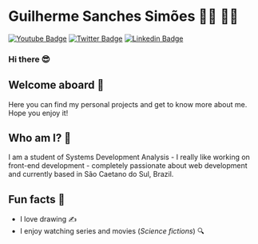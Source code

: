 # Guilherme Sanches Simões 👨‍🎨 👨‍💻
[![Youtube Badge](https://img.shields.io/badge/-Youtube-FF0000?style=flat-square&labelColor=FF0000&logo=youtube&logoColor=white&link=https://www.youtube.com/channel/UCZILQwZVdIrf1mzBgDeDN6Q?view_as=subscriber)](https://www.youtube.com/channel/UCZILQwZVdIrf1mzBgDeDN6Q?view_as=subscriber)
[![Twitter Badge](https://img.shields.io/badge/-Twitter-1ca0f1?style=flat-square&labelColor=1ca0f1&logo=twitter&logoColor=white&link=https://https://twitter.com/G8U17)](https://twitter.com/G8U17)
[![Linkedin Badge](https://img.shields.io/badge/-LinkedIn-blue?style=flat-square&logo=Linkedin&logoColor=white&link=https://www.linkedin.com/in/guilherme-sanches-sim%C3%B5es)](https://www.linkedin.com/in/guilherme-sanches-sim%C3%B5es)
### Hi there 😎
## Welcome aboard :rocket:

Here you can find my personal projects and get to know more about me. Hope you enjoy it!

## Who am I? :thinking:
 
I am a student of Systems Development Analysis - I really like working on front-end development - completely passionate about web development and currently based in São Caetano do Sul, Brazil.

## Fun facts 🧠

- I love drawing ✍
- I enjoy watching series and movies (<i>Science fictions</i>) 🔍
